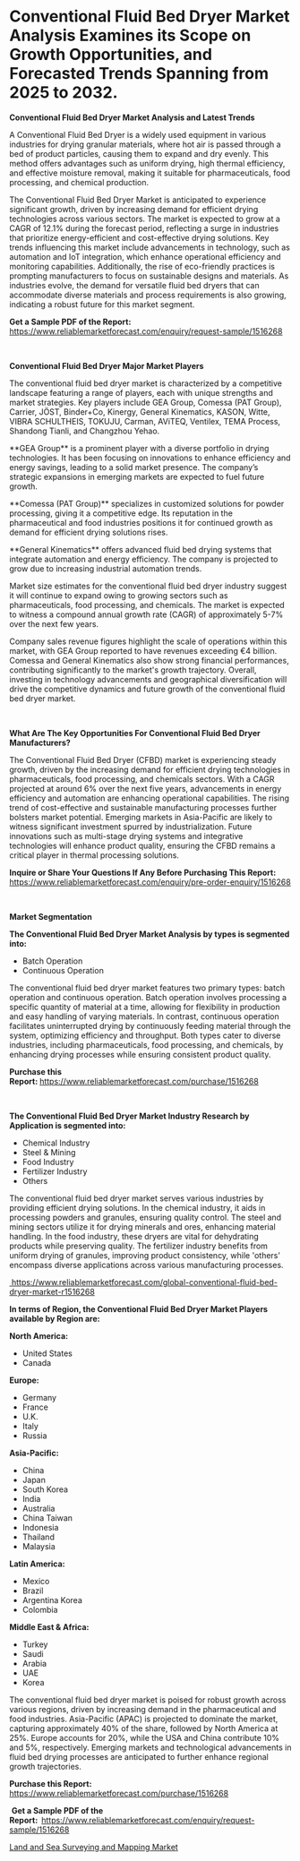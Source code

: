 <p><h1>Conventional Fluid Bed Dryer Market Analysis Examines its Scope on Growth Opportunities, and Forecasted Trends Spanning from 2025 to 2032.</h1></p><p><strong>Conventional Fluid Bed Dryer Market Analysis and Latest Trends</strong></p>
<p><p>A Conventional Fluid Bed Dryer is a widely used equipment in various industries for drying granular materials, where hot air is passed through a bed of product particles, causing them to expand and dry evenly. This method offers advantages such as uniform drying, high thermal efficiency, and effective moisture removal, making it suitable for pharmaceuticals, food processing, and chemical production.</p><p>The Conventional Fluid Bed Dryer Market is anticipated to experience significant growth, driven by increasing demand for efficient drying technologies across various sectors. The market is expected to grow at a CAGR of 12.1% during the forecast period, reflecting a surge in industries that prioritize energy-efficient and cost-effective drying solutions. Key trends influencing this market include advancements in technology, such as automation and IoT integration, which enhance operational efficiency and monitoring capabilities. Additionally, the rise of eco-friendly practices is prompting manufacturers to focus on sustainable designs and materials. As industries evolve, the demand for versatile fluid bed dryers that can accommodate diverse materials and process requirements is also growing, indicating a robust future for this market segment.</p></p>
<p><strong>Get a Sample PDF of the Report:&nbsp;</strong> <a href="https://www.reliablemarketforecast.com/enquiry/request-sample/1516268?utm_campaign=2750&utm_medium=2&utm_source=Github&utm_content=ia&utm_term=29032025&utm_id=conventional-fluid-bed-dryer">https://www.reliablemarketforecast.com/enquiry/request-sample/1516268</a></p>
<p>&nbsp;</p>
<p><strong>Conventional Fluid Bed Dryer Major Market Players</strong></p>
<p><p>The conventional fluid bed dryer market is characterized by a competitive landscape featuring a range of players, each with unique strengths and market strategies. Key players include GEA Group, Comessa (PAT Group), Carrier, JÖST, Binder+Co, Kinergy, General Kinematics, KASON, Witte, VIBRA SCHULTHEIS, TOKUJU, Carman, AViTEQ, Ventilex, TEMA Process, Shandong Tianli, and Changzhou Yehao.</p><p>**GEA Group** is a prominent player with a diverse portfolio in drying technologies. It has been focusing on innovations to enhance efficiency and energy savings, leading to a solid market presence. The company’s strategic expansions in emerging markets are expected to fuel future growth.</p><p>**Comessa (PAT Group)** specializes in customized solutions for powder processing, giving it a competitive edge. Its reputation in the pharmaceutical and food industries positions it for continued growth as demand for efficient drying solutions rises.</p><p>**General Kinematics** offers advanced fluid bed drying systems that integrate automation and energy efficiency. The company is projected to grow due to increasing industrial automation trends.</p><p>Market size estimates for the conventional fluid bed dryer industry suggest it will continue to expand owing to growing sectors such as pharmaceuticals, food processing, and chemicals. The market is expected to witness a compound annual growth rate (CAGR) of approximately 5-7% over the next few years.</p><p>Company sales revenue figures highlight the scale of operations within this market, with GEA Group reported to have revenues exceeding €4 billion. Comessa and General Kinematics also show strong financial performances, contributing significantly to the market's growth trajectory. Overall, investing in technology advancements and geographical diversification will drive the competitive dynamics and future growth of the conventional fluid bed dryer market.</p></p>
<p>&nbsp;</p>
<p><strong>What Are The Key Opportunities For Conventional Fluid Bed Dryer Manufacturers?</strong></p>
<p><p>The Conventional Fluid Bed Dryer (CFBD) market is experiencing steady growth, driven by the increasing demand for efficient drying technologies in pharmaceuticals, food processing, and chemicals sectors. With a CAGR projected at around 6% over the next five years, advancements in energy efficiency and automation are enhancing operational capabilities. The rising trend of cost-effective and sustainable manufacturing processes further bolsters market potential. Emerging markets in Asia-Pacific are likely to witness significant investment spurred by industrialization. Future innovations such as multi-stage drying systems and integrative technologies will enhance product quality, ensuring the CFBD remains a critical player in thermal processing solutions.</p></p>
<p><strong>Inquire or Share Your Questions If Any Before Purchasing This Report:</strong> <a href="https://www.reliablemarketforecast.com/enquiry/pre-order-enquiry/1516268?utm_campaign=2750&utm_medium=2&utm_source=Github&utm_content=ia&utm_term=29032025&utm_id=conventional-fluid-bed-dryer">https://www.reliablemarketforecast.com/enquiry/pre-order-enquiry/1516268</a></p>
<p>&nbsp;</p>
<p><strong>Market Segmentation</strong></p>
<p><strong>The Conventional Fluid Bed Dryer Market Analysis by types is segmented into:</strong></p>
<p><ul><li>Batch Operation</li><li>Continuous Operation</li></ul></p>
<p><p>The conventional fluid bed dryer market features two primary types: batch operation and continuous operation. Batch operation involves processing a specific quantity of material at a time, allowing for flexibility in production and easy handling of varying materials. In contrast, continuous operation facilitates uninterrupted drying by continuously feeding material through the system, optimizing efficiency and throughput. Both types cater to diverse industries, including pharmaceuticals, food processing, and chemicals, by enhancing drying processes while ensuring consistent product quality.</p></p>
<p><strong>Purchase this Report:&nbsp;</strong><a href="https://www.reliablemarketforecast.com/purchase/1516268?utm_campaign=2750&utm_medium=2&utm_source=Github&utm_content=ia&utm_term=29032025&utm_id=conventional-fluid-bed-dryer">https://www.reliablemarketforecast.com/purchase/1516268</a></p>
<p>&nbsp;</p>
<p><strong>The Conventional Fluid Bed Dryer Market Industry Research by Application is segmented into:</strong></p>
<p><ul><li>Chemical Industry</li><li>Steel & Mining</li><li>Food Industry</li><li>Fertilizer Industry</li><li>Others</li></ul></p>
<p><p>The conventional fluid bed dryer market serves various industries by providing efficient drying solutions. In the chemical industry, it aids in processing powders and granules, ensuring quality control. The steel and mining sectors utilize it for drying minerals and ores, enhancing material handling. In the food industry, these dryers are vital for dehydrating products while preserving quality. The fertilizer industry benefits from uniform drying of granules, improving product consistency, while 'others' encompass diverse applications across various manufacturing processes.</p></p>
<p><a href="https://www.reliablemarketforecast.com/global-conventional-fluid-bed-dryer-market-r1516268?utm_campaign=2750&utm_medium=2&utm_source=Github&utm_content=ia&utm_term=29032025&utm_id=conventional-fluid-bed-dryer">&nbsp;https://www.reliablemarketforecast.com/global-conventional-fluid-bed-dryer-market-r1516268</a></p>
<p><strong>In terms of Region, the Conventional Fluid Bed Dryer Market Players available by Region are:</strong></p>
<p>
    <p> <strong> North America: </strong>
        <ul>
            <li>United States</li>
            <li>Canada</li>
        </ul>
        </p> 
    <p> <strong> Europe: </strong>
        <ul>
            <li>Germany</li>
            <li>France</li>
            <li>U.K.</li>
            <li>Italy</li>
            <li>Russia</li>
        </ul>
        </p> 
    <p> <strong> Asia-Pacific: </strong>
        <ul>
            <li>China</li>
            <li>Japan</li>
            <li>South Korea</li>
            <li>India</li>
            <li>Australia</li>
            <li>China Taiwan</li>
            <li>Indonesia</li>
            <li>Thailand</li>
            <li>Malaysia</li>
        </ul>
        </p> 
    <p> <strong> Latin America: </strong>
        <ul>
            <li>Mexico</li>
            <li>Brazil</li>
            <li>Argentina Korea</li>
            <li>Colombia</li>
        </ul>
        </p> 
    <p> <strong> Middle East & Africa: </strong>
        <ul>
            <li>Turkey</li>
            <li>Saudi</li>
            <li>Arabia</li>
            <li>UAE</li>
            <li>Korea</li>
        </ul>
    </p>
    </p>
<p><p>The conventional fluid bed dryer market is poised for robust growth across various regions, driven by increasing demand in the pharmaceutical and food industries. Asia-Pacific (APAC) is projected to dominate the market, capturing approximately 40% of the share, followed by North America at 25%. Europe accounts for 20%, while the USA and China contribute 10% and 5%, respectively. Emerging markets and technological advancements in fluid bed drying processes are anticipated to further enhance regional growth trajectories.</p></p>
<p><strong>Purchase this Report: </strong><a href="https://www.reliablemarketforecast.com/purchase/1516268?utm_campaign=2750&utm_medium=2&utm_source=Github&utm_content=ia&utm_term=29032025&utm_id=conventional-fluid-bed-dryer">https://www.reliablemarketforecast.com/purchase/1516268</a></p>
<p>&nbsp;<strong>Get a Sample PDF of the Report:&nbsp;&nbsp;</strong><a href="https://www.reliablemarketforecast.com/enquiry/request-sample/1516268?utm_campaign=2750&utm_medium=2&utm_source=Github&utm_content=ia&utm_term=29032025&utm_id=conventional-fluid-bed-dryer">https://www.reliablemarketforecast.com/enquiry/request-sample/1516268</a></p>
<p><strong></strong></p>
<p><p><a href="https://github.com/raffadongraffadong/Market-Research-Report-List-1/blob/main/land-and-sea-surveying-and-mapping-market.md?utm_campaign=2750&utm_medium=2&utm_source=Github&utm_content=ia&utm_term=29032025&utm_id=conventional-fluid-bed-dryer">Land and Sea Surveying and Mapping Market</a></p></p>